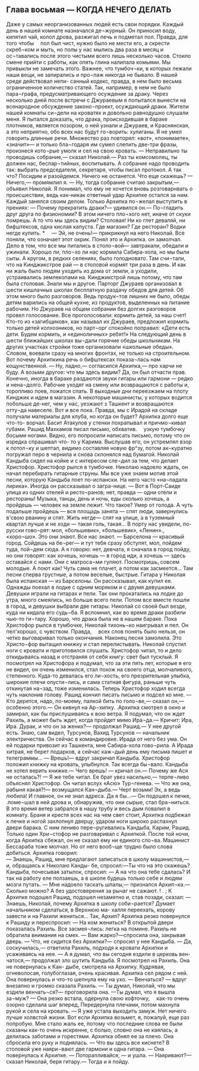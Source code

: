 ## Глава восьмая — КОГДА НЕЧЕГО ДЕЛАТЬ

Даже у самых неорганизованных людей есть свои порядки. Каждый день в нашей комнате назначался де¬журный. Он приносил воду, кипятил чай, колол дрова, разжигал печь и подметал пол. Правда, для того чтобы 
пол был чист, нужно было не мести его, а скрести скреб¬ком и мыть, но полы у нас мылись два раза в месяц и ос¬тавались после этого чистыми всего лишь несколько часов. Стоило смене прийти с работы, как опять глина налипала комьями.
Мы привыкли не замечать этого. Важнее, что тумбоч¬ки, в которых лежали наши вещи, не запирались и про¬паж никогда не бывало. В нашей среде действовал непи- санный кодекс, правда, в нем было весьма ограниченное количество статей. Так, например, в нем не было пара¬графа, предусматривающего осуждение за драку.
Через несколько дней после встречи с Джураевым я попытался вынести на всенародное обсуждение законо¬проект, осуждающий драки. Жители нашей комнаты си¬дели на кроватях и довольно равнодушно слушали меня. Я пытался доказать, что драка, происходившая в бараке плотников, является позором, о ней узнали и Джураев, и Краснянская, а это неприятно, обо всех нас будут го¬ворить: хулиганы.
Я не умел говорить длинные речи. Множество раз повторял: «вот», «понимаете», «значит»— и только бла¬годаря им сумел слепить две-три фразы, произнеся кото¬рые умолк и сел на свою кровать.
— Неправильно ты проводишь собрание,— сказал Николай.— Раз ты комсомолец, ты должен нас, беспар¬тийных, воспитывать. А собрание надо проводить так: выбрать председателя, секретаря, чтобы писал протокол. А так что? Посидим и разойдемся. Ничего не останется. Что еще скажешь?
— Ничего,— промямлил я.
— Ну, тогда собрание считаю закрытым,— объявил Николай.
Я понимал, что ему не хочется вновь розговарнвать о происшествии, ведь как-никак ответный удар Архипке остался за ним.
Каждый занялся своим делом. Только Архипка по¬желал выступить в прениях:
— Почему прекратить драки?— удивился он.— По¬гладить друг друга по физиономии? В этом ничего пло¬хого нет, иначе от скуки помрешь. А то что мы здесь видим? Столовая! Ни ко глет деваляй, ни бифштексов, одна кислая капуста. Где магазин? Где ресторан? Водки
негде купить.   * 
— Эй, не очень!— прикрикнул на него Николай. Все
поняли, что означает этот окрик. Понял это и Архипка. он замолчал. Дело в том, что все мы питались в столо¬вой— завтракали, обедали и ужинали. Хорошо ли, пло¬хо ли нас кормила Сабира-хола, но мы были сыты. А кругом, в редких селениях, было голодновато. Там счи¬тали, что на Кинджикстрое рай — в столовой кормят три раза в день. И как ни жаль было людям уходить из дома от земли, а уходили, устраивались землекопами на. Кинджикстрой лишь потому, что там была столовая.
Знали мы и другое. Парторг Джураев организовал в шести кишлачных школах бесплатную раздачу обедов для детей. Об этом много было разговоров. Ведь продук¬тов лишних не было, обеды детям варились на общей кухне, из продуктов, выделенных на питание рабочим. Но Джураев на общем собрании без долгих разговоров провел голосование. Все проголосовали: кормить детей,
за наш счет!
Кто-то из «загибщиков», как называл их Джураев, предложил кормить только детей колхозников, но парт¬орг спокойно поправил: «Дети есть дети. Будем кормить, и «единоличных» ребят!»
На следующий день в шести ближайших школах вы¬дали горячие обеды школьникам. На других участках стройки тоже организовали «школьные обеды».
Словом, воевали сразу на многих фронтах, не только на строительном.
Вот почему Архипкина речь о бифштексах показа¬лась нам кощунственной.
— Ну, ладно,— согласился Архипка,— про харчи не буду. А возьми другое: что мы здесь видим?
Да, он был отчасти прав. Конечно, иногда в бараке раздаются звуки гитары или гармони — редко и нена¬долго. Рабочие уходят на смену или возвращаются с работы и, торопливо поев, ложатся спать. В выходные дни переезжаем на плоту Кинджик и идем в магазин. А некоторые машинисты, у которых водится побольше де-нег, чем у нас, уезжают з Ташкент и возвращаются отту¬да навеселе. Вот и все пока.
Правда, мы с Ирадой на складе получали материалы для клуба, но когда он будет? Архипка долго еще что-то- ворчал. Басит Атакулов у стенки похрапывал и причмо¬кивал губами. Рашид Махкамов писал письмо, обхватив. 
узкую тумбочку босыми ногами. Видно, его попросили написать письмо, потому что он изредка спрашивал что- то у Карима. Выслушав его, он устремлял взор к потол¬ку и шептал, видимо составляя новую фр^зу, потом ак¬куратно погружал перо в чернила и снова склонялся над бумагой.
Николай Кандыба сидел на койке и с интересом сле¬дил за тем, что делает Христофор. Христофор рылся в тумбочке. Николаю надоело ждать, он начал перебирать гитарные струны. Мы все уже знаем мотив этой песни, которую Кандыба поет по-испански. На него часто «на¬падала лирика». Иногда он рассказывал о загра-нице.
— Вот в Порт-Саиде улица из одних отелей и ресто¬ранов; нет, правда — одни отели и рестораны! Музыка, танцы, день и ночь, еды сколько хочешь, а пройдешь — человек на земле лежит. Что такое? Умер от голода. А чуть подальше пройдешь — вся площадь занята — спят люди, завернулись в'свою рванину и спят. Жить негде— спят на улице, а в туземный квартал лучше и не ходи — такая голь, такая... В порту нас увидели, по-русски гово¬рят: мол, «большевик», «большевик», «Ленин»., «хоро¬шо». Это они знают. Все нас знают.
— Барселона — красивый город. Сойдешь на бе¬рег— и тут тебя сразу обступят, мол, пойдем туда, пой¬дем сюда. А я говорю: нет, девчата, я сначала в город пойду, но они говорят: как хочешь, хочешь — в город иди, а хочешь — здесь оставайся с нами. Они с матроса¬ми гуляют. Посмотришь, совсем молодые. А поют как! Чуть сама не плачет, а потом как засмеется... Там песни сперва грустные, а потом веселые, быстрые.
Гитара у Николая была испанская — из Барселоны. Он рассказывал, как купил ее. Однажды поехал в лодке с одним моряком и с двумя девушками. Девушки играли на гитарах и пели. Так они прокатались на лодке до утра, много смеялись, но больше всего пели.
Потом все вместе пошли в город, и девушки выбрали две гитары.
Николай со своей был везде, куда ни кидала его судь¬ба. Я вспомнил, как во время драки разбили чью-то ги¬тару. Хорошо, что драка была не в нашем бараке.
Пока Христофор рылся в тумбочке, Николай тихонь¬ко наигрывал и пел. Он пел'хорошо, с чувством. Правда, 
всех слов понять было нельзя, он четко выговаривал только окончания. Наконец песня замолила. Это Христо¬фор вытащил книжку и стал перелистывать. Николай спустил ноги с кровати и приготовился слушать.
Христофор читал, то и дело откидываясь назад и отстраняя от себя книгу: свет был тусклый. Я посмотрел на Христофора и подумал, что за эти пять лет, которые я его не видел, он очень изменился, стал похож на своего отца, молчаливого, степенного. Куда-то девалась его ли¬хость, его презрительная улыбка, широкие плечи опусти¬лись, и сама статная фигура, раньше чуть откинутая на¬зад, тоже изменилась. Теперь Христофор ходил всегда чуть наклонив голову.
Рашид кончил писать письмо и подсел ко мне.
— Кто дерется, надо, по-моему, палкой бить по голо¬ве,— сказал он,— особенно этого.— Он кивнул на Ар¬хипку. .Архипка смотрел в окно и замирал, как бы прислушиваясь к вою ветра. Я подумал, что он ждет Рахиль, а может быть ждет, когда пройдет мимо Ира¬да.— Кричит: Ира, Ира. Дурак, и что он за жених?— продолжал Рашид.— У нее другой есть. Знаю, сам видел, Турсунов, Вахид Турсунов — начальник электричества. Он сейчас в командировке. Ирада от него без ума. Он ей подарки привозит из Ташкента, мне Сабира-хола гово¬рила. А Ирада хитрая, не берет подарков, а сейчас каж¬дый день ему письма пишет и телеграммы...
— Врешь!— вдруг закричал Кандыба. Христофор положил книжку на кровать, улыбнулся. Так всегда бы¬вало. Кандыба не хотел верить книжке.— Чего врешь! — кричал он.— Почему же Ася не осталась?!
— Я же тебе читал. Ее брат увез насильно,— терпе¬ливо объяснял Христофор. Он читал вслух «Асю» Тур¬генева.
— Что же она, рабыня какая?!— возмущался Кан¬дыба.— Черт возьми! Эх, а ведь любила! И главное, он не знал адреса. Да я бы...— Он подошел к печке, .поме¬шал в ней дрова и, обнаружив, что они сырые, стал бра¬ниться.
В это время ветер забрался в нашу трубу и весь дым повалил в комнату.
Браня и крестя всех нас на чем свет стоит, Архипка подбежал к печке и ногой захлопнул дверцу, ударом ноги широко распахнул двери барака. С ним лениво пере¬ругивались Кандыба, Карим, Рашид. Только один Хри¬стофор не разговаривал с Архипкой. После той ночи, когда Архипка сбежал, он не сказал ему ни единого сло¬ва. Машинист Бессараба тоже молчал. Но от него вооб¬ще трудно было слова добиться.
Архипка говорил:        
— Знаешь, Рашид, мне предлагают записаться в школу машинистов,— и, обращаясь к Николаю Канды- бе, спросил:—Ты что на это скажешь?
Кандыба, почесывая затылок, спросил:
— А на что она тебе сдалась? И так на работу еле ползаешь, а в школе будешь только себе и людям мозги путать.
— Мне надоело таскать шпалы,— признался Архип¬ка.— Сколько можно? А без удостоверения за рычаг не
сажают. !   .   ;
К Архипке подошел Рашид, подошел незаметно и, став позади, сказал:
— Знаешь, Николай, почему Архипка в школу соби¬рается? Думает начальником сделаться, в Верхнюю ма- халля переехать, корову завести и на Рахили жениться... Так, Архип?
Архипка резко повернулся к Рашиду и переспросил:
— На ком жениться?
В открытой двери показалась Рахиль. Все засмея¬лись: легка на помине. Рахиль не обратила внимания на смех.
— Вам жарко?—спросила она, закрывая дверь.
— Что, не сидится без Архипки?— спросил у нее Кандыба.
— Да, соскучилась,— ответила Рахиль, подходя к кровати Архипки и усаживаясь на нее.
— А я думал, что вы сегодня ездили в церковь вен- чатося,— продолжал зло шутить Кандыба.
Я посмотрел на Рахиль. Она не повернулась к Кан- дыбе, смотрела на Архипку. Кудрявая, огневолосая, голубоглазая, очень красивая. Архипка сел рядом с ней. Она повернулась и что-то шепнула ему на ухо.
— Венчаться? — вдруг внезапно и громко сказала Рахиль. — Ты думал, Николай, что мы ездили венчать¬ся?— проговорила она. —Ты думал, что я вышла за¬муж? — Она резко встала, одернула свою кофточку, 
как-то очень озорно сделала шаг вперед, Передернула плечами, потом махнула рукой и села на кровать. — Я уже устала выходить замуж. Нет ничего лучше холвстой жизни. Вот если Архипка возьмет, я, пожалуй, еще раз попробую.
Мне стало жаль ее, потому что последние слова ее были сказаны как-то очень искренне, с болыо, словно она не каялась, а делилась заботами и горестями.
Архипка обнял ее за плечо. Она сбросила его руку и поднялась.
— Что вы здесь все киснете? В столовой уже наяри¬вают две гармони и одна гитара. — Она повернулась к Архипке. — Поторапливайся, — и ушла.
— Наяривают?—сказал Николай, беря гитару.— Тогда и я пойду.
